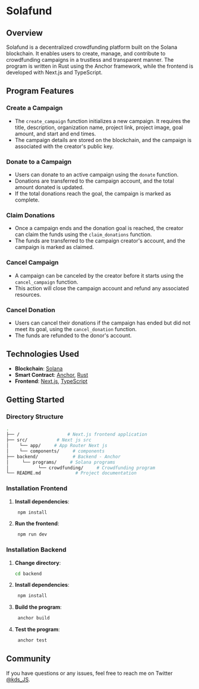 # Solafund

## Overview

Solafund is a decentralized crowdfunding platform built on the Solana blockchain. It enables users to create, manage, and contribute to crowdfunding campaigns in a trustless and transparent manner. The program is written in Rust using the Anchor framework, while the frontend is developed with Next.js and TypeScript.

## Program Features

### Create a Campaign

- The `create_campaign` function initializes a new campaign. It requires the title, description, organization name, project link, project image, goal amount, and start and end times.
- The campaign details are stored on the blockchain, and the campaign is associated with the creator's public key.

### Donate to a Campaign

- Users can donate to an active campaign using the `donate` function.
- Donations are transferred to the campaign account, and the total amount donated is updated.
- If the total donations reach the goal, the campaign is marked as complete.

### Claim Donations

- Once a campaign ends and the donation goal is reached, the creator can claim the funds using the `claim_donations` function.
- The funds are transferred to the campaign creator's account, and the campaign is marked as claimed.

### Cancel Campaign

- A campaign can be canceled by the creator before it starts using the `cancel_campaign` function.
- This action will close the campaign account and refund any associated resources.

### Cancel Donation

- Users can cancel their donations if the campaign has ended but did not meet its goal, using the `cancel_donation` function.
- The funds are refunded to the donor's account.


## Technologies Used

- **Blockchain**: [Solana](https://solana.com/)
- **Smart Contract**: [Anchor](https://www.anchor-lang.com/), [Rust](https://www.rust-lang.org/)
- **Frontend**: [Next.js](https://nextjs.org/docs), [TypeScript](https://www.typescriptlang.org/)

## Getting Started

### Directory Structure

```bash
.
├── /                  # Next.js frontend application
├── src/           # Next js src
│    └── app/     # App Router Next js
│    └── components/     # components
├── backend/             # Backend - Anchor
│     └── programs/     # Solana programs
│           └── crowdfunding/     # Crowdfunding program
└── README.md             # Project documentation
```

### Installation Frontend

1. **Install dependencies**:
   ```bash
    npm install
   ````

2. **Run the frontend**:
   ```bash
    npm run dev
   ````

### Installation Backend

1. **Change directory**:
   ```bash
   cd backend
   ````

2. **Install dependencies**:
   ```bash
    npm install
   ````

3. **Build the program**:
   ```bash
    anchor build
   ````

4. **Test the program**:
   ```bash
    anchor test
   ````

## Community
If you have questions or any issues, feel free to reach me on Twitter [@kds_JS](https://x.com/kds_JS).